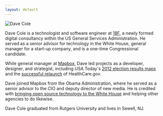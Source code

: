 ```yaml
---
layout: default
---
```


![Dave Cole]({{site.baseurl}}/img/dave@2x.jpg)

Dave Cole is a technologist and software engineer at [18F](https://18f.gsa.gov/), a newly formed digital consultancy within the US General Services Administration. He served as a senior advisor for technology in the White House, general manager for a start-up company, and is a one-time Congressional candidate.

While general manager at [Mapbox](http://mapbox.com), Dave led projects as a developer, designer, and strategist, including USA Today's [2012 election results maps](https://www.mapbox.com/blog/election-mapping-usatoday/) and the [successful relaunch](http://www.theatlantic.com/technology/archive/2013/06/healthcaregov-code-developed-by-the-people-and-for-the-people-released-back-to-the-people/277295/) of HealthCare.gov.

Dave joined Mapbox from the Obama Administration, where he served as a senior advisor to the CIO and deputy director of new media. He is credited with [bringing open source technology to the White House](http://arstechnica.com/information-technology/2010/04/the-white-houseopen-source-drupal-developer/) and helping other agencies to do likewise.

Dave Cole graduated from Rutgers University and lives in Sewell, NJ.
